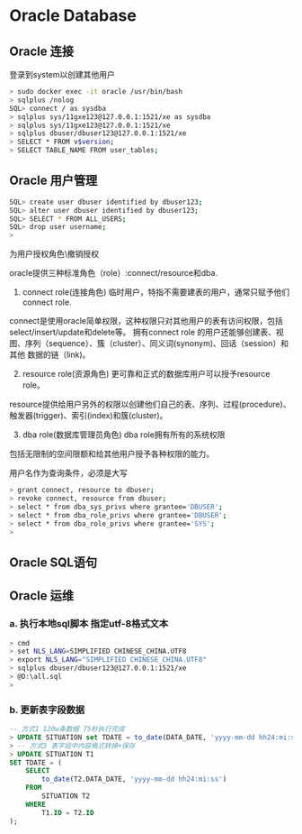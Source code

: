 # Oracle Database

##  Oracle 连接

登录到system以创建其他用户

```bash
> sudo docker exec -it oracle /usr/bin/bash
> sqlplus /nolog
SQL> connect / as sysdba
> sqlplus sys/11gxe123@127.0.0.1:1521/xe as sysdba
> sqlplus sys/11gxe123@127.0.0.1:1521/xe
> sqlplus dbuser/dbuser123@127.0.0.1:1521/xe
> SELECT * FROM v$version;
> SELECT TABLE_NAME FROM user_tables;
```

## Oracle 用户管理

```bash
SQL> create user dbuser identified by dbuser123;
SQL> alter user dbuser identified by dbuser123;
SQL> SELECT * FROM ALL_USERS;
SQL> drop user username;
>
```

为用户授权角色\撤销授权

oracle提供三种标准角色（role）:connect/resource和dba.

1. connect role(连接角色)
临时用户，特指不需要建表的用户，通常只赋予他们connect role.

connect是使用oracle简单权限，这种权限只对其他用户的表有访问权限，包括select/insert/update和delete等。
拥有connect role 的用户还能够创建表、视图、序列（sequence）、簇（cluster）、同义词(synonym)、回话（session）和其他 数据的链（link)。

2. resource role(资源角色)
更可靠和正式的数据库用户可以授予resource role。

resource提供给用户另外的权限以创建他们自己的表、序列、过程(procedure)、触发器(trigger)、索引(index)和簇(cluster)。

3. dba role(数据库管理员角色)
dba role拥有所有的系统权限

包括无限制的空间限额和给其他用户授予各种权限的能力。

用户名作为查询条件，必须是大写

```bash
> grant connect, resource to dbuser;
> revoke connect, resource from dbuser;
> select * from dba_sys_privs where grantee='DBUSER';
> select * from dba_role_privs where grantee='DBUSER';
> select * from dba_role_privs where grantee='SYS';
>
```

## Oracle SQL语句


## Oracle 运维

### a. 执行本地sql脚本 指定utf-8格式文本

```bash
> cmd
> set NLS_LANG=SIMPLIFIED CHINESE_CHINA.UTF8
> export NLS_LANG="SIMPLIFIED CHINESE_CHINA.UTF8"
> sqlplus dbuser/dbuser123@127.0.0.1:1521/xe
> @D:\all.sql
>
```

### b. 更新表字段数据

```sql
-- 方式1 120w条数据 75秒执行完成
> UPDATE SITUATION set TDATE = to_date(DATA_DATE, 'yyyy-mm-dd hh24:mi:ss')
> -- 方式3 表字段中内容格式转换+保存
> UPDATE SITUATION T1
SET TDATE = (
    SELECT
        to_date(T2.DATA_DATE, 'yyyy-mm-dd hh24:mi:ss')
    FROM
        SITUATION T2
    WHERE
        T1.ID = T2.ID
);

```
